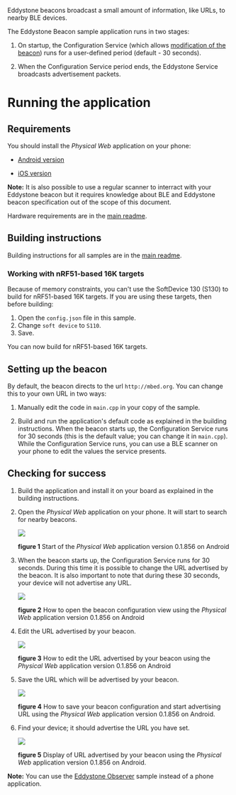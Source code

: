Eddystone beacons broadcast a small amount of information, like URLs, to nearby BLE devices.

The Eddystone Beacon sample application runs in two stages:

1. On startup, the Configuration Service (which allows [modification of the beacon](https://github.com/google/eddystone/blob/master/eddystone-url/docs/config-service-spec.md)) runs for a user-defined period (default - 30 seconds).

1. When the Configuration Service period ends, the Eddystone Service broadcasts advertisement packets.



# Running the application

## Requirements

You should install the *Physical Web* application on your phone:

- [Android version](https://play.google.com/store/apps/details?id=physical_web.org.physicalweb)

- [iOS version](https://itunes.apple.com/us/app/physical-web/id927653608?mt=8)


**Note:** It is also possible to use a regular scanner to interract with your Eddystone beacon but it requires
knowledge about BLE and Eddystone beacon specification out of the scope of this document.


Hardware requirements are in the [main readme](https://github.com/ARMmbed/mbed-os-example-ble/blob/master/README.md).

## Building instructions

Building instructions for all samples are in the [main readme](https://github.com/ARMmbed/mbed-os-example-ble/blob/master/README.md).

### Working with nRF51-based 16K targets

Because of memory constraints, you can't use the SoftDevice 130 (S130) to build for nRF51-based 16K targets. If you are using these targets, then before building:

1. Open the ``config.json`` file in this sample.
1. Change ``soft device`` to ``S110``.
1. Save.

You can now build for nRF51-based 16K targets.

## Setting up the beacon

By default, the beacon directs to the url ``http://mbed.org``. You can change this to your own URL in two ways:

1. Manually edit the code in ``main.cpp`` in your copy of the sample.

1. Build and run the application's default code as explained in the building instructions. When the beacon starts up, the Configuration Service runs for 30 seconds (this is the default value; you can change it in ``main.cpp``). While the Configuration Service runs, you can use a BLE scanner on your phone to edit the values the service presents.

## Checking for success

1. Build the application and install it on your board as explained in the building instructions.

1. Open the *Physical Web* application on your phone. It will start to search for nearby beacons.

    ![](img/app_start.png)

    **figure 1** Start of the *Physical Web* application version 0.1.856 on Android

1. When the beacon starts up, the Configuration Service runs for 30 seconds.
During this time it is possible to change the URL advertised by the beacon.
It is also important to note that during these 30 seconds, your device will not advertise any URL.

    ![](img/open_configuration.png)

    **figure 2** How to open the beacon configuration view using the *Physical Web* application version 0.1.856 on Android


1. Edit the URL advertised by your beacon.

    ![](img/edit_url.png)

    **figure 3** How to edit the URL advertised by your beacon using the *Physical Web* application version 0.1.856 on Android


1. Save the URL which will be advertised by your beacon.

    ![](img/save_url.png)

    **figure 4** How to save your beacon configuration and start advertising URL using the *Physical Web* application version 0.1.856 on Android.


1. Find your device; it should advertise the URL you have set.

    ![](img/result.png)

    **figure 5** Display of URL advertised by your beacon using the *Physical Web* application version 0.1.856 on Android.


**Note:** You can use the [Eddystone Observer](https://github.com/ARMmbed/mbed-os-example-ble/tree/master/BLE_EddystoneObserver) sample instead of a phone application.
